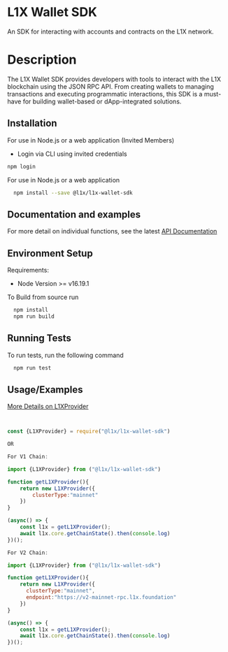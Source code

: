 # L1X Wallet SDK

An SDK for interacting with accounts and contracts on the L1X network.

# Description

The L1X Wallet SDK provides developers with tools to interact with the L1X blockchain using the JSON RPC API. From creating wallets to managing transactions and executing programmatic interactions, this SDK is a must-have for building wallet-based or dApp-integrated solutions.

## Installation

For use in Node.js or a web application (Invited Members)

- Login via CLI using invited credentials

```bash
npm login
```


For use in Node.js or a web application

```bash
  npm install --save @l1x/l1x-wallet-sdk
```
    
## Documentation and examples

For more detail on individual functions, see the latest [API Documentation](https://github.com/L1X-Foundation/l1x-wallet-sdk/blob/master/docs/index.html)

## Environment Setup

Requirements:

- Node Version >= v16.19.1


To Build from source run

```bash
  npm install
  npm run build
```


## Running Tests

To run tests, run the following command

```bash
  npm run test
```


## Usage/Examples


[More Details on L1XProvider](https://dev9378.d3j4qg1i3nb5w3.amplifyapp.com/classes/L1XProvider.html)
```javascript


const {L1XProvider} = require("@l1x/l1x-wallet-sdk")

OR 

For V1 Chain:

import {L1XProvider} from ("@l1x/l1x-wallet-sdk")

function getL1XProvider(){
    return new L1XProvider({
        clusterType:"mainnet"
    })
}

(async() => {
    const l1x = getL1XProvider();
    await l1x.core.getChainState().then(console.log)
})();

For V2 Chain:

import {L1XProvider} from ("@l1x/l1x-wallet-sdk")

function getL1XProvider(){
    return new L1XProvider({
      clusterType:"mainnet",
      endpoint:"https://v2-mainnet-rpc.l1x.foundation"
    })
}

(async() => {
    const l1x = getL1XProvider();
    await l1x.core.getChainState().then(console.log)
})();


```

